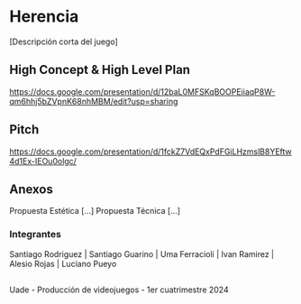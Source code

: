 # Herencia
[Descripción corta del juego]

## High Concept & High Level Plan
https://docs.google.com/presentation/d/12baL0MFSKqBOOPEiiaqP8W-qm6hhj5bZVpnK68nhMBM/edit?usp=sharing

## Pitch
https://docs.google.com/presentation/d/1fckZ7VdEQxPdFGiLHzmslB8YEftw4d1Ex-IEOu0olgc/

## Anexos
Propuesta Estética [...]
Propuesta Técnica [...]

### Integrantes
Santiago Rodriguez | Santiago Guarino | Uma Ferracioli | Ivan Ramirez | Alesio Rojas | Luciano Pueyo

##
Uade - Producción de videojuegos - 1er cuatrimestre 2024
